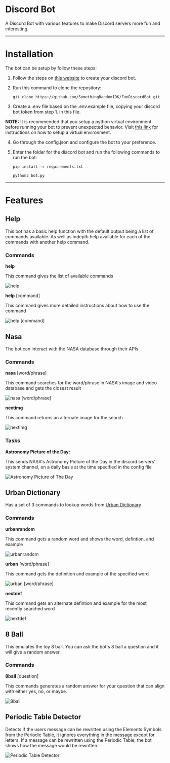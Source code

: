 # Discord Bot
A Discord Bot with various features to make Discord servers more fun and interesting.

---
# Installation
The bot can be setup by follow these steps:

1. Follow the steps on [this website](https://discordpy.readthedocs.io/en/stable/discord.html) to create your discord bot.
2. Run this command to clone the repository:

    ```
    git clone https://github.com/SomethingRandomIDK/FunDiscordBot.git
    ```

3. Create a .env file based on the .env.example file, copying your discord bot token from step 1. in this file.

**NOTE:** It is recommended that you setup a python virtual environment before running your bot to prevent unexpected behavior. Visit [this link](https://www.freecodecamp.org/news/how-to-setup-virtual-environments-in-python/) for instructions on how to setup a virtual environment.

4. Go through the config.json and configure the bot to your preference.

5. Enter the folder for the discord bot and run the following commands to run the bot:

    ```
    pip install -r requirements.txt
    ```
    ```
    python3 bot.py
    ```

---
# Features
## Help
This bot has a basic help function with the default output being a list of commands available. As well as indepth help available for each of the commands with another help command.
### Commands
**help**

This command gives the list of available commands

<img src="./images/help.png" alt="help">

**help** [command]

This command gives more detailed instructions about how to use the command

<img src="./images/helpcommand.png" alt="help [command]">

## Nasa
The bot can interact with the NASA database through their APIs
### Commands
**nasa** [word/phrase]

This command searches for the word/phrase in NASA's image and video database and gets the closest result

<img src="./images/nasa.png" alt="nasa [word/phrase]">

**nextimg**

This command returns an alternate image for the search

<img src="./images/nextimg.png" alt="nextimg">

### Tasks
**Astronomy Picture of the Day:**

This sends NASA's Astronomy Picture of the Day in the discord servers' system channel, on a daily basis at the time specified in the config file

<img src="./images/apod.png" alt="Astronomy Picture of The Day">

## Urban Dictionary
Has a set of 3 commands to lookup words from [Urban Dictionary](https://www.urbandictionary.com)
### Commands
**urbanrandom**

This command gets a random word and shows the word, defintion, and example

<img src="./images/urbanrandom.png" alt="urbanrandom">

**urban** [word/phrase]

This command gets the definition and example of the specified word

<img src="./images/urban.png" alt="urban [word/phrase]">

**nextdef**

This command gets an alternate defintion and example for the most recently searched word

<img src="./images/nextdef.png" alt="nextdef">

## 8 Ball
This emulates the toy 8 ball.  You can ask the bot's 8 ball a question and it will give a random answer.
### Commands
**8ball** [question]

This commands generates a random answer for your question that can align with either yes, no, or maybe.

<img src="./images/8ball.png" alt="8ball">

## Periodic Table Detector
Detects if the users message can be rewritten using the Elements Symbols from the Periodic Table, it ignores everything in the message except for letters.  If a message can be rewritten using the Periodic Table, the bot shows how the message would be rewritten.

<img src="./images/ptable.png" alt="Periodic Table Detector">
